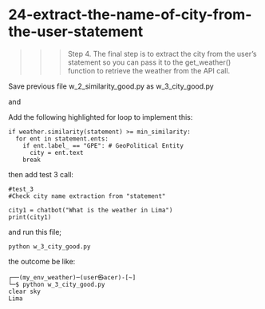 # 24-extract-the-name-of-city-from-the-user-statement

>>> Step 4. The final step is to extract the city from the user’s statement 
so you can pass it to the get_weather() function to retrieve the weather from the API call. 

Save previous file w_2_similarity_good.py as  w_3_city_good.py

and

Add the following highlighted for loop to implement this:

    if weather.similarity(statement) >= min_similarity:
      for ent in statement.ents:
        if ent.label_ == "GPE": # GeoPolitical Entity
          city = ent.text
        break

then add test 3 call:

    #test_3
    #Check city name extraction from "statement"
	
    city1 = chatbot("What is the weather in Lima")
    print(city1)  
    
and run this file;

    python w_3_city_good.py

the outcome be like:

    ┌──(my_env_weather)─(user㉿acer)-[~]
    └─$ python w_3_city_good.py
    clear sky
    Lima

